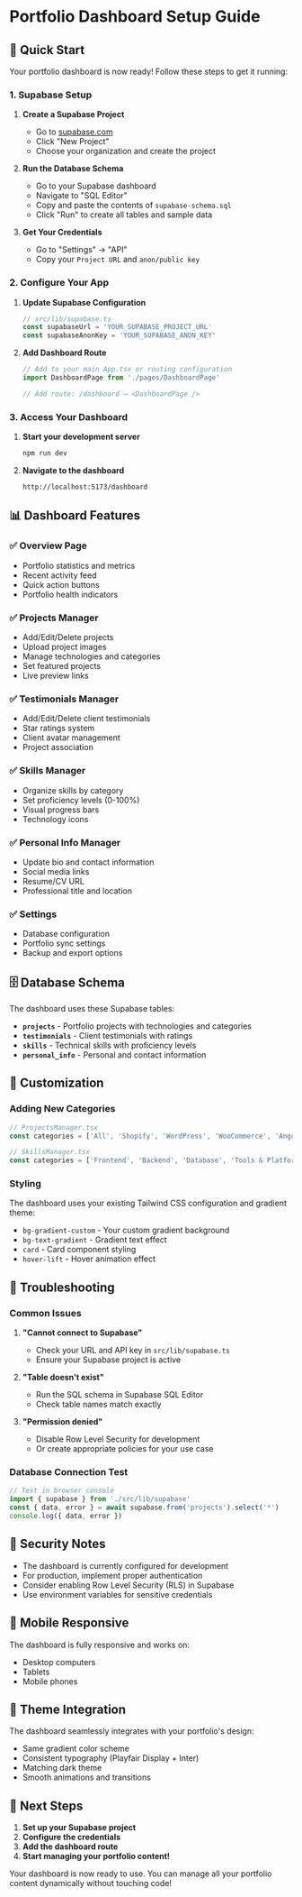 # Portfolio Dashboard Setup Guide

## 🚀 Quick Start

Your portfolio dashboard is now ready! Follow these steps to get it running:

### 1. Supabase Setup

1. **Create a Supabase Project**
   - Go to [supabase.com](https://supabase.com)
   - Click "New Project"
   - Choose your organization and create the project

2. **Run the Database Schema**
   - Go to your Supabase dashboard
   - Navigate to "SQL Editor"
   - Copy and paste the contents of `supabase-schema.sql`
   - Click "Run" to create all tables and sample data

3. **Get Your Credentials**
   - Go to "Settings" → "API"
   - Copy your `Project URL` and `anon/public key`

### 2. Configure Your App

1. **Update Supabase Configuration**
   ```typescript
   // src/lib/supabase.ts
   const supabaseUrl = 'YOUR_SUPABASE_PROJECT_URL'
   const supabaseAnonKey = 'YOUR_SUPABASE_ANON_KEY'
   ```

2. **Add Dashboard Route**
   ```typescript
   // Add to your main App.tsx or routing configuration
   import DashboardPage from './pages/DashboardPage'
   
   // Add route: /dashboard → <DashboardPage />
   ```

### 3. Access Your Dashboard

1. **Start your development server**
   ```bash
   npm run dev
   ```

2. **Navigate to the dashboard**
   ```
   http://localhost:5173/dashboard
   ```

## 📊 Dashboard Features

### ✅ **Overview Page**
- Portfolio statistics and metrics
- Recent activity feed
- Quick action buttons
- Portfolio health indicators

### ✅ **Projects Manager**
- Add/Edit/Delete projects
- Upload project images
- Manage technologies and categories
- Set featured projects
- Live preview links

### ✅ **Testimonials Manager**
- Add/Edit/Delete client testimonials
- Star ratings system
- Client avatar management
- Project association

### ✅ **Skills Manager**
- Organize skills by category
- Set proficiency levels (0-100%)
- Visual progress bars
- Technology icons

### ✅ **Personal Info Manager**
- Update bio and contact information
- Social media links
- Resume/CV URL
- Professional title and location

### ✅ **Settings**
- Database configuration
- Portfolio sync settings
- Backup and export options

## 🗄️ Database Schema

The dashboard uses these Supabase tables:

- **`projects`** - Portfolio projects with technologies and categories
- **`testimonials`** - Client testimonials with ratings
- **`skills`** - Technical skills with proficiency levels
- **`personal_info`** - Personal and contact information

## 🔧 Customization

### Adding New Categories
```typescript
// ProjectsManager.tsx
const categories = ['All', 'Shopify', 'WordPress', 'WooCommerce', 'Angular', 'React', 'Vue.js']

// SkillsManager.tsx  
const categories = ['Frontend', 'Backend', 'Database', 'Tools & Platforms', 'Design', 'Mobile']
```

### Styling
The dashboard uses your existing Tailwind CSS configuration and gradient theme:
- `bg-gradient-custom` - Your custom gradient background
- `bg-text-gradient` - Gradient text effect
- `card` - Card component styling
- `hover-lift` - Hover animation effect

## 🚨 Troubleshooting

### Common Issues

1. **"Cannot connect to Supabase"**
   - Check your URL and API key in `src/lib/supabase.ts`
   - Ensure your Supabase project is active

2. **"Table doesn't exist"**
   - Run the SQL schema in Supabase SQL Editor
   - Check table names match exactly

3. **"Permission denied"**
   - Disable Row Level Security for development
   - Or create appropriate policies for your use case

### Database Connection Test
```typescript
// Test in browser console
import { supabase } from './src/lib/supabase'
const { data, error } = await supabase.from('projects').select('*')
console.log({ data, error })
```

## 🔐 Security Notes

- The dashboard is currently configured for development
- For production, implement proper authentication
- Consider enabling Row Level Security (RLS) in Supabase
- Use environment variables for sensitive credentials

## 📱 Mobile Responsive

The dashboard is fully responsive and works on:
- Desktop computers
- Tablets
- Mobile phones

## 🎨 Theme Integration

The dashboard seamlessly integrates with your portfolio's design:
- Same gradient color scheme
- Consistent typography (Playfair Display + Inter)
- Matching dark theme
- Smooth animations and transitions

## 🚀 Next Steps

1. **Set up your Supabase project**
2. **Configure the credentials**
3. **Add the dashboard route**
4. **Start managing your portfolio content!**

Your dashboard is now ready to use. You can manage all your portfolio content dynamically without touching code!
